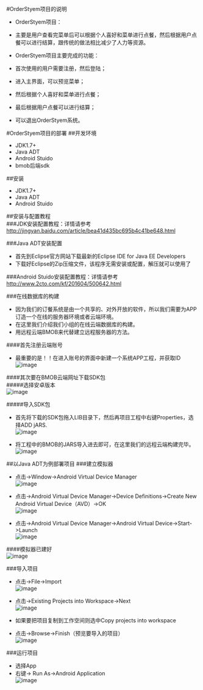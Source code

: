 #OrderStyem项目的说明
* OrderStyem项目：<br>
* 主要是用户查看完菜单后可以根据个人喜好和菜单进行点餐，然后根据用户点餐可以进行结算，跟传统的做法相比减少了人力等资源。<br>
  
* OrderStyem项目主要完成的功能：<br>
* 首次使用的用户需要注册，然后登陆；<br>
* 进入主界面，可以预览菜单；<br>
* 然后根据个人喜好和菜单进行点餐；<br>
* 最后根据用户点餐可以进行结算；<br>
* 可以退出OrderStyem系统。<br>
  
#OrderStyem项目的部署
##开发环境
* JDK1.7+<br>
* Java ADT<br>
* Android Stuido<br>
* bmob后端sdk<br>

##安装
* JDK1.7+<br>
* Java ADT<br>
* Android Stuido<br>

##安装与配置教程<br>
###JDK安装配置教程：详情请参考<br>
http://jingyan.baidu.com/article/bea41d435bc695b4c41be648.html<br>

###Java ADT安装配置<br>
* 首先到Eclipse官方网站下载最新的Eclipse IDE for Java EE Developers<br>
* 下载好Eclipse的Zip压缩文件，该程序无需安装或配置，解压就可以使用了<br>
 
###Android Stuido安装配置教程：详情请参考<br>
http://www.2cto.com/kf/201604/500642.html<br>

###在线数据库的构建<br>
* 因为我们的订餐系统是由一个共享的、对外开放的软件，所以我们需要为APP订造一个在线的服务器环境或者云端环境。<br>
* 在这里我们介绍我们小组的在线云端数据库的构建。<br>
* 用远程云端BMOB来代替建立远程服务器的方法。<br>

####首先注册云端账号<br>
* 最重要的是！！在进入账号的界面中新建一个系统APP工程，并获取ID<br>
![image](https://github.com/heavenfires/OrderStyem/raw/master/docs/yyimage/qq.png)<br>

####其次要在BMOB云端网址下载SDK包<br> 
#####选择安卓版本 <br>
![image](https://github.com/heavenfires/OrderStyem/raw/master/docs/yyimage/rr.png)<br>

#####导入SDK包
* 首先将下载的SDK包拖入LIB目录下，然后再项目工程中右键Properties，选择ADD jARS. <br>
 ![image](https://github.com/heavenfires/OrderStyem/raw/master/docs/yyimage/ss.png)<br>
 
* 将工程中的BMOB的JARS导入进去即可，在这里我们的远程云端构建完毕。<br>
![image](https://github.com/heavenfires/OrderStyem/raw/master/docs/yyimage/tt.png)<br>

##以Java ADT为例部署项目
###建立模拟器<br>

* 点击->Window->Android Virtual Device Manager<br>
 ![image](https://github.com/heavenfires/OrderStyem/raw/master/docs/yyimage/aa.png)<br>
 
* 点击->Android Virtual Device Manager->Device Definitions->Create New Android Virtual Device（AVD）->OK<br>
 ![image](https://github.com/heavenfires/OrderStyem/raw/master/docs/yyimage/bb.png)<br>
 
* 点击->Android Virtual Device Manager->Android Virtual Device->Start->Launch<br>
 ![image](https://github.com/heavenfires/OrderStyem/raw/master/docs/yyimage/cc.png)<br>
 
####模拟器已建好<br>
 ![image](https://github.com/heavenfires/OrderStyem/raw/master/docs/yyimage/dd.png)<br>
 
###导入项目<br>
* 点击->File->Import<br>
 ![image](https://github.com/heavenfires/OrderStyem/raw/master/docs/yyimage/ee.png)<br>
 
* 点击->Existing Projects into Workspace->Next<br>
 ![image](https://github.com/heavenfires/OrderStyem/raw/master/docs/yyimage/ff.png)<br>
 
* 如果要把项目复制到工作空间则选中Copy projects into workspace<br>
* 点击->Browse->Finish（预览要导入的项目）<br>
 ![image](https://github.com/heavenfires/OrderStyem/raw/master/docs/yyimage/gg.png)<br>
 
###运行项目<br>
* 选择App<br>
* 右键-> Run As->Android Application<br>
 ![image](https://github.com/heavenfires/OrderStyem/raw/master/docs/yyimage/hh.png)<br>
